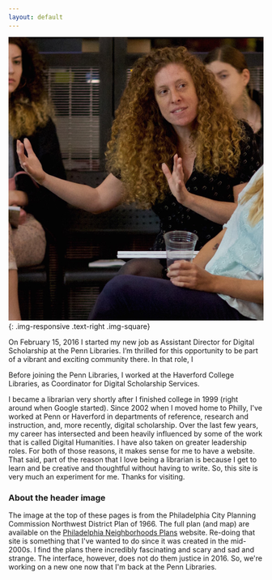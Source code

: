 ```yaml
---
layout: default
---
```

![laurie talks](/assets/images/Laurie-talky.jpg){: .img-responsive .text-right .img-square}

On February 15, 2016 I started my new job as Assistant Director for Digital Scholarship at the Penn Libraries. I&#8217;m thrilled for this opportunity to be part of a vibrant and exciting community there. In that role, I

Before joining the Penn Libraries, I worked at the Haverford College Libraries, as Coordinator for Digital Scholarship Services.

I became a librarian very shortly after I finished college in 1999 (right around when Google started). Since 2002 when I moved home to Philly, I've worked at Penn or Haverford in departments of reference, research and instruction, and, more recently, digital scholarship. Over the last few years, my career has intersected and been heavily influenced by some of the work that is called Digital Humanities. I have also taken on greater leadership roles. For both of those reasons, it makes sense for me to have a website. That said, part of the reason that I love being a librarian is because I get to learn and be creative and thoughtful without having to write. So, this site is very much an experiment for me. Thanks for visiting.


### About the header image
The image at the top of these pages is from the Philadelphia City Planning Commission Northwest District Plan of 1966. The full plan (and map) are available on the [Philadelphia Neighborhoods Plans](http://sceti.library.upenn.edu/pages%20/index.cfm?so_id=5923) website. Re-doing that site is something that I've wanted to do since it was created in the mid-2000s. I find the plans there incredibly fascinating and scary and sad and strange. The interface, however, does not do them justice in 2016. So, we're working on a new one now that I'm back at the Penn Libraries.
